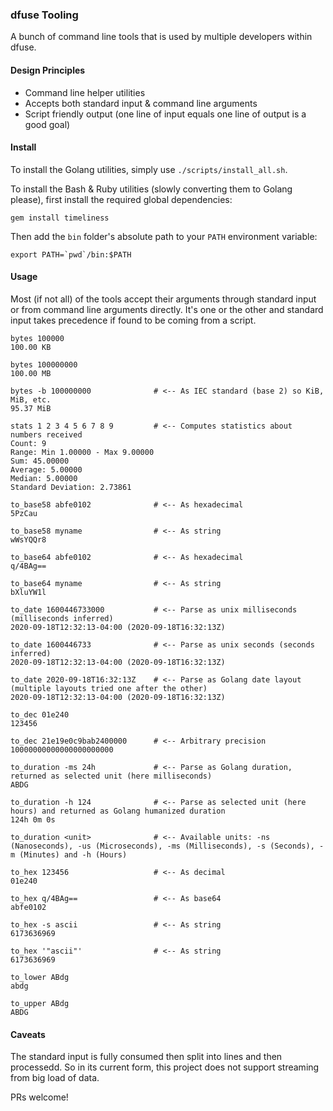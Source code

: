 ### dfuse Tooling

A bunch of command line tools that is used by multiple developers within dfuse.

#### Design Principles

- Command line helper utilities
- Accepts both standard input & command line arguments
- Script friendly output (one line of input equals one line of output is a good goal)

#### Install

To install the Golang utilities, simply use `./scripts/install_all.sh`.

To install the Bash & Ruby utilities (slowly converting them to Golang please), first
install the required global dependencies:

```
gem install timeliness
```

Then add the `bin` folder's absolute path to your `PATH` environment variable:

```
export PATH=`pwd`/bin:$PATH
```

#### Usage

Most (if not all) of the tools accept their arguments through standard input
or from command line arguments directly. It's one or the other and standard input
takes precedence if found to be coming from a script.

```
bytes 100000
100.00 KB

bytes 100000000
100.00 MB

bytes -b 100000000              # <-- As IEC standard (base 2) so KiB, MiB, etc.
95.37 MiB

stats 1 2 3 4 5 6 7 8 9         # <-- Computes statistics about numbers received
Count: 9
Range: Min 1.00000 - Max 9.00000
Sum: 45.00000
Average: 5.00000
Median: 5.00000
Standard Deviation: 2.73861

to_base58 abfe0102              # <-- As hexadecimal
5PzCau

to_base58 myname                # <-- As string
wWsYQQr8

to_base64 abfe0102              # <-- As hexadecimal
q/4BAg==

to_base64 myname                # <-- As string
bXluYW1l

to_date 1600446733000           # <-- Parse as unix milliseconds (milliseconds inferred)
2020-09-18T12:32:13-04:00 (2020-09-18T16:32:13Z)

to_date 1600446733              # <-- Parse as unix seconds (seconds inferred)
2020-09-18T12:32:13-04:00 (2020-09-18T16:32:13Z)

to_date 2020-09-18T16:32:13Z    # <-- Parse as Golang date layout (multiple layouts tried one after the other)
2020-09-18T12:32:13-04:00 (2020-09-18T16:32:13Z)

to_dec 01e240
123456

to_dec 21e19e0c9bab2400000      # <-- Arbitrary precision
10000000000000000000000

to_duration -ms 24h             # <-- Parse as Golang duration, returned as selected unit (here milliseconds)
ABDG

to_duration -h 124              # <-- Parse as selected unit (here hours) and returned as Golang humanized duration
124h 0m 0s

to_duration <unit>              # <-- Available units: -ns (Nanoseconds), -us (Microseconds), -ms (Milliseconds), -s (Seconds), -m (Minutes) and -h (Hours)

to_hex 123456                   # <-- As decimal
01e240

to_hex q/4BAg==                 # <-- As base64
abfe0102

to_hex -s ascii                 # <-- As string
6173636969

to_hex '"ascii"'                # <-- As string
6173636969

to_lower ABdg
abdg

to_upper ABdg
ABDG
```

#### Caveats

The standard input is fully consumed then split into lines and then processedd. So in
its current form, this project does not support streaming from big load of data.

PRs welcome!
